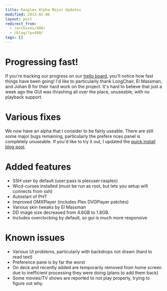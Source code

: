 ```yaml
---
title: Rasplex Alpha Major Updates
modified: 2013-02-06
layout: post
redirect_from:
  - /archives/490/
  - /blog/?p=490/
tags: []
---
```



Progressing fast!
=================

If you're tracking our progress on our [trello board](https://trello.com/board/plex-on-raspberry-pi/510c4d34e1d17df66c00092a), you'll notice how fast things have been going! I'd like to particularly thank LongChair, El Massman, and Johan B for their hard work on the project. It's hard to believe that just a week ago the GUI was thrashing all over the place, unuseable, with no playback support.

Various fixes
=============

We now have an alpha that I consider to be fairly useable. There are still some major bugs remaining, particularly the prefere nces panel is completely unuseable. If you'd like to try it out, I updated the [quick install blog post](http://blog.srvthe.net/archives/474).

Added features
==============

-   SSH user by default (user:pass is plexuser:rasplex)
-   Wicd-curses installed (must be run as root, but lets you setup wifi connects from ssh)
-   Autostart of PHT
-   Improved OMXPlayer (includes Plex DVDPlayer patches)
-   Various skin tweaks by El Massman
-   DD image size decreased from 4.6GB to 1.8GB.
-   Includes overclocking by default, so gui is much more responsive

Known issues
============

-   Various UI problems, particularly with backdrops not drawn (hard to read text)
-   Preference pane is by far the worst
-   On deck and recently added are temporarily removed from home screen due to inefficient processing they were doing (plans to add them back)
-   Some movies/TV shows are reported to not play properly, trying to figure out why.

